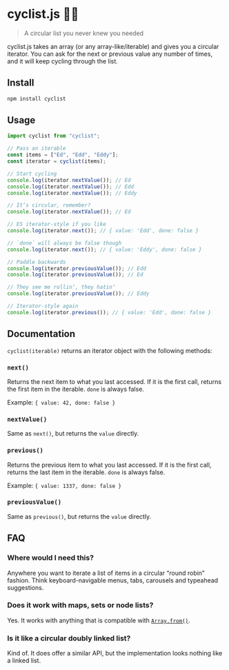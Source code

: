 # cyclist.js 🚴‍♀️

> A circular list you never knew you needed

cyclist.js takes an array (or any array-like/iterable) and gives you a circular iterator. You can ask for the next or previous value any number of times, and it will keep cycling through the list.

## Install

```sh
npm install cyclist
```

## Usage

```js
import cyclist from "cyclist";

// Pass an iterable
const items = ["Ed", "Edd", "Eddy"];
const iterator = cyclist(items);

// Start cycling
console.log(iterator.nextValue()); // Ed
console.log(iterator.nextValue()); // Edd
console.log(iterator.nextValue()); // Eddy

// It‘s circular, remember?
console.log(iterator.nextValue()); // Ed

// ES iterator-style if you like
console.log(iterator.next()); // { value: 'Edd', done: false }

// `done` will always be false though
console.log(iterator.next()); // { value: 'Eddy', done: false }

// Paddle backwards
console.log(iterator.previousValue()); // Edd
console.log(iterator.previousValue()); // Ed

// They see me rollin‘, they hatin‘
console.log(iterator.previousValue()); // Eddy

// Iterator-style again
console.log(iterator.previous()); // { value: 'Edd', done: false }
```

## Documentation

`cyclist(iterable)` returns an iterator object with the following methods:

### `next()`

Returns the next item to what you last accessed. If it is the first call, returns the first item in the iterable. `done` is always false.

Example: `{ value: 42, done: false }`

### `nextValue()`

Same as `next()`, but returns the `value` directly.

### `previous()`

Returns the previous item to what you last accessed. If it is the first call, returns the last item in the iterable. `done` is always false.

Example: `{ value: 1337, done: false }`

### `previousValue()`

Same as `previous()`, but returns the `value` directly.

## FAQ

### Where would I need this?

Anywhere you want to iterate a list of items in a circular “round robin” fashion. Think keyboard-navigable menus, tabs, carousels and typeahead suggestions.

### Does it work with maps, sets or node lists?

Yes. It works with anything that is compatible with [`Array.from()`](https://developer.mozilla.org/en-US/docs/Web/JavaScript/Reference/Global_Objects/Array/from).

### Is it like a circular doubly linked list?

Kind of. It does offer a similar API, but the implementation looks nothing like a linked list.
